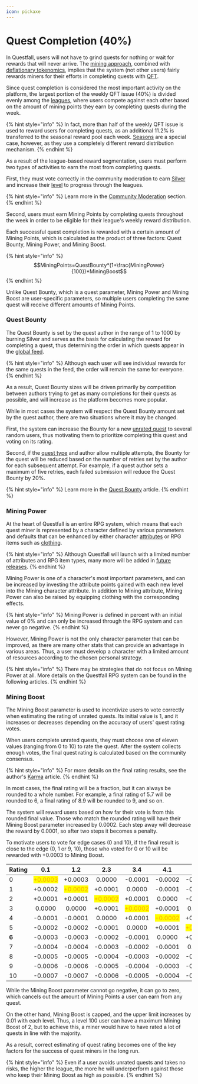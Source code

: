 ```yaml
---
icon: pickaxe
---
```


# Quest Completion (40%)

In Questfall, users will not have to grind quests for nothing or wait for rewards that will never arrive. The [mining approach](broken-reference), combined with [deflationary tokenomics](../../overview/token-burning.md), implies that the system (not other users) fairly rewards miners for their efforts in completing quests with [QFT](../../assets/questfall-tokens-qft.md).

Since quest completion is considered the most important activity on the platform, the largest portion of the weekly QFT issue (40%) is divided evenly among the [leagues](leagues.md), where users compete against each other based on the amount of mining points they earn by completing quests during the week.

{% hint style="info" %}
In fact, more than half of the weekly QFT issue is used to reward users for completing quests, as an additional 11.2% is transferred to the seasonal reward pool each week. [Seasons](../seasons-14.md) are a special case, however, as they use a completely different reward distribution mechanism.
{% endhint %}

As a result of the league-based reward segmentation, users must perform two types of activities to earn the most from completing quests.&#x20;

First, they must vote correctly in the community moderation to earn [Silver](../../assets/Silver-in-game.md) and increase their [level](levels.md) to progress through the leagues.

{% hint style="info" %}
Learn more in the [Community Moderation](../community-moderation/) section.
{% endhint %}

Second, users must earn Mining Points by completing quests throughout the week in order to be eligible for their league's weekly reward distribution.

Each successful quest completion is rewarded with a certain amount of Mining Points, which is calculated as the product of three factors: Quest Bounty, Mining Power, and Mining Boost.&#x20;

{% hint style="info" %}
$$MiningPoints=QuestBounty*(1+\frac{MiningPower}{100})*MiningBoost$$
{% endhint %}

Unlike Quest Bounty, which is a quest parameter, Mining Power and Mining Boost are user-specific parameters, so multiple users completing the same quest will receive different amounts of Mining Points.

### Quest Bounty

The Quest Bounty is set by the quest author in the range of 1 to 1000 by burning Silver and serves as the basis for calculating the reward for completing a quest, thus determining the order in which quests appear in the [global feed](../../overview/global-feed.md).&#x20;

{% hint style="info" %}
Although each user will see individual rewards for the same quests in the feed, the order will remain the same for everyone.
{% endhint %}

As a result, Quest Bounty sizes will be driven primarily by competition between authors trying to get as many completions for their quests as possible, and will increase as the platform becomes more popular.

While in most cases the system will respect the Quest Bounty amount set by the quest author, there are two situations where it may be changed.

First, the system can increase the Bounty for a new [unrated quest](../quest-creation-10/karma.md) to several random users, thus motivating them to prioritize completing this quest and voting on its rating.&#x20;

Second, if the [quest type](../quest-creation-10/) and author allow multiple attempts, the Bounty for the quest will be reduced based on the number of retries set by the author for each subsequent attempt. For example, if a quest author sets a maximum of five retries, each failed submission will reduce the Quest Bounty by 20%.

{% hint style="info" %}
Learn more in the [Quest Bounty](../quest-creation-10/quest-bounty.md) article.
{% endhint %}

### Mining Power

At the heart of Questfall is an entire RPG system, which means that each quest miner is represented by a character defined by various parameters and defaults that can be enhanced by either character [attributes](attributes.md) or RPG items such as [clothing](items.md).

{% hint style="info" %}
Although Questfall will launch with a limited number of attributes and RPG item types, many more will be added in [future releases](../../roadmap/future-versions.md).
{% endhint %}

Mining Power is one of a character's most important parameters, and can be increased by investing the attribute points gained with each new level into the Mining character attribute. In addition to Mining attribute, Mining Power can also be raised by equipping clothing with the corresponding effects.

{% hint style="info" %}
Mining Power is defined in percent with an initial value of 0% and can only be increased through the RPG system and can never go negative.
{% endhint %}

However, Mining Power is not the only character parameter that can be improved, as there are many other stats that can provide an advantage in various areas. Thus, a user must develop a character with a limited amount of resources according to the chosen personal strategy.

{% hint style="info" %}
There may be strategies that do not focus on Mining Power at all. More details on the Questfall RPG system can be found in the following articles.
{% endhint %}

### Mining Boost

The Mining Boost parameter is used to incentivize users to vote correctly when estimating the rating of unrated quests. Its initial value is 1, and it increases or decreases depending on the accuracy of users' quest rating votes.

When users complete unrated quests, they must choose one of eleven values (ranging from 0 to 10) to rate the quest. After the system collects enough votes, the final quest rating is calculated based on the community consensus.

{% hint style="info" %}
For more details on the final rating results, see the author's [Karma](../quest-creation-10/karma.md) article.
{% endhint %}

In most cases, the final rating will be a fraction, but it can always be rounded to a whole number. For example, a final rating of 5.7 will be rounded to 6, a final rating of 8.9 will be rounded to 9, and so on.

The system will reward users based on how far their vote is from this rounded final value. Those who match the rounded rating will have their Mining Boost parameter increased by 0.0002. Each step away will decrease the reward by 0.0001, so after two steps it becomes a penalty.

To motivate users to vote for edge cases (0 and 10), if the final result is close to the edge (0, 1 or 9, 10), those who voted for 0 or 10 will be rewarded with +0.0003 to Mining Boost.&#x20;

<table><thead><tr><th width="101">Rating</th><th width="87" align="center">0.1</th><th width="83" align="center">1.2</th><th width="84" align="center">2.3</th><th width="88" align="center">3.4</th><th width="83" align="center">4.1</th><th width="89" align="center">5.2</th></tr></thead><tbody><tr><td>0</td><td align="center"><mark style="color:orange;">+0.0003</mark></td><td align="center">+0.0003</td><td align="center">0.0000</td><td align="center">-0.0001</td><td align="center">-0.0002</td><td align="center">-0.0003</td></tr><tr><td>1</td><td align="center">+0.0002</td><td align="center"><mark style="color:orange;">+0.0002</mark></td><td align="center">+0.0001</td><td align="center">0.0000</td><td align="center">-0.0001</td><td align="center">-0.0002</td></tr><tr><td>2</td><td align="center">+0.0001</td><td align="center">+0.0001</td><td align="center"><mark style="color:orange;">+0.0002</mark></td><td align="center">+0.0001</td><td align="center">0.0000</td><td align="center">-0.0001</td></tr><tr><td>3</td><td align="center">0.0000</td><td align="center">0.0000</td><td align="center">+0.0001</td><td align="center"><mark style="color:orange;">+0.0002</mark></td><td align="center">+0.0001</td><td align="center">0.0000</td></tr><tr><td>4</td><td align="center">-0.0001</td><td align="center">-0.0001</td><td align="center">0.0000</td><td align="center">+0.0001</td><td align="center"><mark style="color:orange;">+0.0002</mark></td><td align="center">+0.0001</td></tr><tr><td>5</td><td align="center">-0.0002</td><td align="center">-0.0002</td><td align="center">-0.0001</td><td align="center">0.0000</td><td align="center">+0.0001</td><td align="center"><mark style="color:orange;">+0.0002</mark></td></tr><tr><td><strong>6</strong></td><td align="center">-0.0003</td><td align="center">-0.0003</td><td align="center">-0.0002</td><td align="center">-0.0001</td><td align="center">0.0000</td><td align="center">+0.0001</td></tr><tr><td>7</td><td align="center">-0.0004</td><td align="center">-0.0004</td><td align="center">-0.0003</td><td align="center">-0.0002</td><td align="center">-0.0001</td><td align="center">0.0000</td></tr><tr><td>8</td><td align="center">-0.0005</td><td align="center">-0.0005</td><td align="center">-0.0004</td><td align="center">-0.0003</td><td align="center">-0.0002</td><td align="center">-0.0001</td></tr><tr><td>9</td><td align="center">-0.0006</td><td align="center">-0.0006</td><td align="center">-0.0005</td><td align="center">-0.0004</td><td align="center">-0.0003</td><td align="center">-0.0002</td></tr><tr><td>10</td><td align="center">-0.0007</td><td align="center">-0.0007</td><td align="center">-0.0006</td><td align="center">-0.0005</td><td align="center">-0.0004</td><td align="center">-0.0003</td></tr></tbody></table>

While the Mining Boost parameter cannot go negative, it can go to zero, which cancels out the amount of Mining Points a user can earn from any quest.

On the other hand, Mining Boost is capped, and the upper limit increases by 0.01 with each level. Thus, a level 100 user can have a maximum Mining Boost of 2, but to achieve this, a miner would have to have rated a lot of quests in line with the majority.

As a result, correct estimating of quest rating becomes one of the key factors for the success of quest miners in the long run.&#x20;

{% hint style="info" %}
Even if a user avoids unrated quests and takes no risks, the higher the league, the more he will underperform against those who keep their Mining Boost as high as possible.
{% endhint %}
